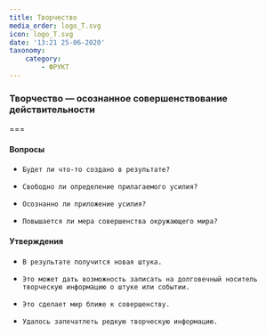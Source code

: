 ```yaml
---
title: Творчество
media_order: logo_T.svg
icon: logo_T.svg
date: '13:21 25-06-2020'
taxonomy:
    category:
        - ФРУКТ
---
```


### Творчество — осознанное совершенствование действительности

===

#### Вопросы

*     Будет ли что-то создано в результате?
*     Свободно ли определение прилагаемого усилия?
*     Осознанно ли приложение усилия?
*     Повышается ли мера совершенства окружающего мира?

#### Утверждения

*     В результате получится новая штука.
*     Это может дать возможность записать на долговечный носитель творческую информацию о штуке или событии.
*     Это сделает мир ближе к совершенству.
*     Удалось запечатлеть редкую творческую информацию.
